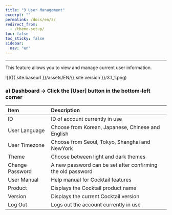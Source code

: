 ```yaml
---
title: "3 User Management"
excerpt: ""
permalink: /docs/en/3/
redirect_from:
  - /theme-setup/
toc: false
toc_sticky: false
sidebar:
  nav: "en"
---
```


---

This feature allows you to view and manage current user information.

![]({{ site.baseurl }}/assets/EN/{{ site.version }}/3.1_1.png)

### a\) Dashboard → Click the [User] button in the bottom-left corner

| Item            | Description                                                 |
| :-------------- | :---------------------------------------------------------- |
| ID              | ID of account currently in use                              |
| User Language   | Choose from Korean, Japanese, Chinese and English           |
| User Timezone   | Choose from Seoul, Tokyo, Shanghai and NewYork              |
| Theme           | Choose between light and dark themes                        |
| Change Password | A new password can be set after confirming the old password |
| User Manual     | Help manual for Cocktail features                           |
| Product         | Displays the Cocktail product name                          |
| Version         | Displays the current Cocktail version                       |
| Log Out         | Logs out the account currently in use                       |
